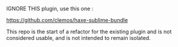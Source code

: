
IGNORE THIS plugin, use this one :

https://github.com/clemos/haxe-sublime-bundle

This repo is the start of a refactor for the existing plugin and is not considered usable, and is not intended to remain isolated.
